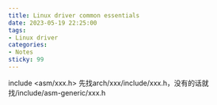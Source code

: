 ```yaml
---
title: Linux driver common essentials
date: 2023-05-19 22:25:00
tags:
- Linux driver
categories:
- Notes
sticky: 99
---
```




include <asm/xxx.h> 先找arch/xxx/include/xxx.h，没有的话就找/include/asm-generic/xxx.h
